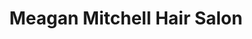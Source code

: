 ---
title: "Meagan Mitchell Hair Salon"
url: /ferndale/meagan-mitchell-hair-salon/
shop: hairdresser
---